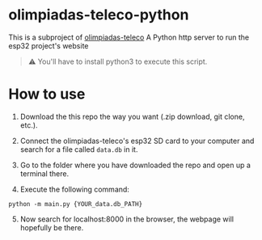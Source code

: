 # olimpiadas-teleco-python
This is a subproject of [olimpiadas-teleco](https://github.com/dangarcar/olimpiadas-teleco)
A Python http server to run the esp32 project's website 

> :warning: You'll have to install python3 to execute this script.

# How to use
1. Download the this repo the way you want (.zip download, git clone, etc.).

2. Connect the olimpiadas-teleco's esp32 SD card to your computer and search for a file called `data.db` in it.

3. Go to the folder where you have downloaded the repo and open up a terminal there.

4. Execute the following command:
```shell
python -m main.py {YOUR_data.db_PATH}
```

5. Now search for localhost:8000 in the browser, the webpage will hopefully be there.